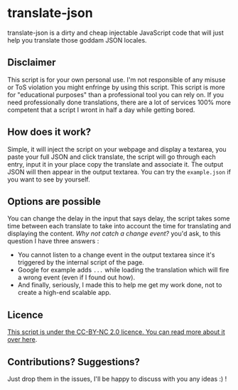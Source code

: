 # translate-json

translate-json is a dirty and cheap injectable JavaScript code that will just help you translate those goddam JSON locales.

## Disclaimer

This script is for your own personal use. I'm not responsible of any misuse or ToS violation you might enfringe by using this script. This script is more for "educational purposes" than a professional tool you can rely on. If you need professionally done translations, there are a lot of services 100% more competent that a script I wront in half a day while getting bored.

## How does it work?

Simple, it will inject the script on your webpage and display a textarea, you paste your full JSON and click translate, the script will go through each entry, input it in your place copy the translate and associate it. The output JSON will then appear in the output textarea.
You can try the `example.json` if you want to see by yourself.

## Options are possible

You can change the delay in the input that says delay, the script takes some time between each translate to take into account the time for translating and displaying the content. _Why not catch a change event?_ you'd ask, to this question I have three answers :

- You cannot listen to a change event in the output textarea since it's triggered by the internal script of the page.
- Google for example adds `...` while loading the translation which will fire a wrong event (even if I found out how).
- And finally, seriously, I made this to help me get my work done, not to create a high-end scalable app.

## Licence

[This script is under the CC-BY-NC 2.0 licence. You can read more about it over here](https://creativecommons.org/licenses/by-nc/2.0/).

## Contributions? Suggestions?

Just drop them in the issues, I'll be happy to discuss with you any ideas :) !
